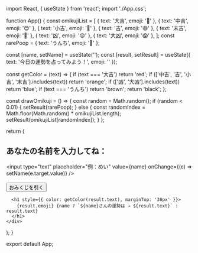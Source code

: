import React, { useState } from 'react';
import './App.css';

function App() {
  const omikujiList = [
    { text: '大吉', emoji: '🎉' },
    { text: '中吉', emoji: '😊' },
    { text: '小吉', emoji: '🙂' },
    { text: '吉', emoji: '😄' },
    { text: '末吉', emoji: '🤞' },
    { text: '凶', emoji: '😢' },
    { text: '大凶', emoji: '😱' },
  ];
  const rarePoop = { text: 'うんち', emoji: '💩' };

  const [name, setName] = useState('');
  const [result, setResult] = useState({ text: '今日の運勢を占ってみよう！', emoji: '' });

  const getColor = (text) => {
    if (text === '大吉') return 'red';
    if (['中吉', '吉', '小吉', '末吉'].includes(text)) return 'orange';
    if (['凶', '大凶'].includes(text)) return 'blue';
    if (text === 'うんち') return 'brown';
    return 'black';
  };

  const drawOmikuji = () => {
    const random = Math.random();
    if (random < 0.01) {
      setResult(rarePoop);
    } else {
      const randomIndex = Math.floor(Math.random() * omikujiList.length);
      setResult(omikujiList[randomIndex]);
    }
  };

  return (
    <div className="App">
      <h2>あなたの名前を入力してね：</h2>
      <input
        type="text"
        placeholder="例：めい"
        value={name}
        onChange={(e) => setName(e.target.value)}
      />
      <br /><br />
      <button onClick={drawOmikuji}>おみくじを引く</button>

      <h1 style={{ color: getColor(result.text), marginTop: '30px' }}>
        {result.emoji} {name ? `${name}さんの運勢は → ${result.text}` : result.text}
      </h1>
    </div>
  );
}

export default App;
